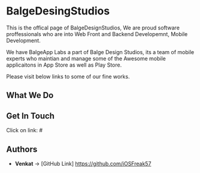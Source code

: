 # BalgeDesingStudios

This is the offical page of BalgeDesignStudios, We are proud software proffessionals who are into Web Front and Backend Developemnt, Mobile Development. 

We have BalgeApp Labs a part of Balge Design Studios, its a team of mobile experts who maintian and manage some of the Awesome mobile applicaitons in App Store as well as Play Store.

Please visit below links to some of our fine works.

## What We Do


## Get In Touch
Click on link: #


## Authors

* **Venkat** ->  [GitHub Link] https://github.com/iOSFreak57
